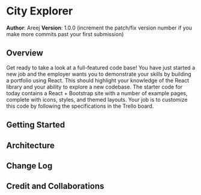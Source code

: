 # City Explorer

**Author**: Areej
**Version**: 1.0.0 (increment the patch/fix version number if you make more commits past your first submission)

## Overview
Get ready to take a look at a full-featured code base! You have just started a new job and the employer wants you to demonstrate your skills by building a portfolio using React. This should highlight your knowledge of the React library and your ability to explore a new codebase. The starter code for today contains a React + Bootstrap site with a number of example pages, complete with icons, styles, and themed layouts. Your job is to customize this code by following the specifications in the Trello board.

## Getting Started
<!-- What are the steps that a user must take in order to build this app on their own machine and get it running? -->

## Architecture
<!-- Provide a detailed description of the application design. What technologies (languages, libraries, etc) you're using, and any other relevant design information. -->

## Change Log
<!-- Use this area to document the iterative changes made to your application as each feature is successfully implemented. Use time stamps. Here's an example:

01-01-2001 4:59pm - Application now has a fully-functional express server, with a GET route for the location resource. -->

## Credit and Collaborations
<!-- Give credit (and a link) to other people or resources that helped you build this application. -->